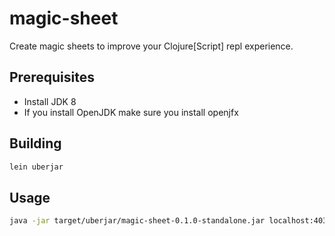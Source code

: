 # magic-sheet

Create magic sheets to improve your Clojure[Script] repl experience.

## Prerequisites 

- Install JDK 8
- If you install OpenJDK make sure you install openjfx

## Building 

```bash
lein uberjar
```

## Usage

```bash
java -jar target/uberjar/magic-sheet-0.1.0-standalone.jar localhost:40338
```
